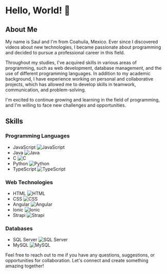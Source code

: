 <!-- MARKDOWN LINKS & IMAGES -->
<!-- Logos -->
[JavaScript-shield]: https://img.shields.io/badge/JavaScript-d5b70b?style=for-the-badge&logo=javascript&logoColor=white
[Java-shield]: https://img.shields.io/badge/Java-007396?style=for-the-badge&logo=java&logoColor=white
[C-shield]: https://img.shields.io/badge/C-00599C?style=for-the-badge&logo=c&logoColor=white
[Python-shield]: https://img.shields.io/badge/Python-3776AB?style=for-the-badge&logo=python&logoColor=white
[TypeScript-shield]: https://img.shields.io/badge/TypeScript-007ACC?style=for-the-badge&logo=typescript&logoColor=white
[HTML-shield]: https://img.shields.io/badge/HTML-f57b00?style=for-the-badge&logo=html5&logoColor=white
[CSS-shield]: https://img.shields.io/badge/CSS-264fdd?style=for-the-badge&logo=CSS3&logoColor=white
[Angular-shield]: https://img.shields.io/badge/Angular-DD0031?style=for-the-badge&logo=angular&logoColor=white
[Ionic-shield]: https://img.shields.io/badge/Ionic-3880FF?style=for-the-badge&logo=ionic&logoColor=white
[Strapi-shield]: https://img.shields.io/badge/Strapi-2E7EEA?style=for-the-badge&logo=strapi&logoColor=white
[SQLServer-shield]: https://img.shields.io/badge/SQL_Server-CC2927?style=for-the-badge&logo=microsoft-sql-server&logoColor=white
[MySQL-shield]: https://img.shields.io/badge/MySQL-4479A1?style=for-the-badge&logo=mysql&logoColor=white

<!-- Logo URLs -->
[JavaScript-url]: https://www.example.com/javascript-logo.png
[Java-url]: https://www.example.com/java-logo.png
[C-url]: https://www.example.com/c-logo.png
[Python-url]: https://www.example.com/python-logo.png
[TypeScript-url]: https://www.example.com/typescript-logo.png
[HTML-url]: https://www.example.com/html-logo.png
[CSS-url]: https://www.example.com/css-logo.png
[Angular-url]: https://www.example.com/angular-logo.png
[Ionic-url]: https://www.example.com/ionic-logo.png
[Strapi-url]: https://www.example.com/strapi-logo.png
[SQLServer-url]: https://www.example.com/sql-server-logo.png
[MySQL-url]: https://www.example.com/mysql-logo.png


# Hello, World! 👋

## About Me
My name is Saul and I'm from Coahuila, Mexico. Ever since I discovered videos about new technologies, I became passionate about programming and decided to pursue a professional career in this field.

Throughout my studies, I've acquired skills in various areas of programming, such as web development, database management, and the use of different programming languages. In addition to my academic background, I have experience working on personal and collaborative projects, which has allowed me to develop skills in teamwork, communication, and problem-solving.

I'm excited to continue growing and learning in the field of programming, and I'm willing to face new challenges and opportunities.

## Skills

### Programming Languages
- JavaScript ![JavaScript](https://img.shields.io/badge/JavaScript-d5b70b?style=for-the-badge&logo=javascript&logoColor=white)
- Java ![Java](https://img.shields.io/badge/Java-007396?style=for-the-badge&logo=java&logoColor=white)
- C ![C](https://img.shields.io/badge/C-00599C?style=for-the-badge&logo=c&logoColor=white)
- Python ![Python](https://img.shields.io/badge/Python-3776AB?style=for-the-badge&logo=python&logoColor=white)
- TypeScript ![TypeScript](https://img.shields.io/badge/TypeScript-007ACC?style=for-the-badge&logo=typescript&logoColor=white)

### Web Technologies
- HTML ![HTML](https://img.shields.io/badge/HTML-f57b00?style=for-the-badge&logo=html5&logoColor=white)
- CSS ![CSS](https://img.shields.io/badge/CSS-264fdd?style=for-the-badge&logo=CSS3&logoColor=white)
- Angular ![Angular](https://img.shields.io/badge/Angular-DD0031?style=for-the-badge&logo=angular&logoColor=white)
- Ionic ![Ionic](https://img.shields.io/badge/Ionic-3880FF?style=for-the-badge&logo=ionic&logoColor=white)
- Strapi ![Strapi](https://img.shields.io/badge/Strapi-2E7EEA?style=for-the-badge&logo=strapi&logoColor=white)

### Databases
- SQL Server ![SQL Server](https://img.shields.io/badge/SQL_Server-CC2927?style=for-the-badge&logo=microsoft-sql-server&logoColor=white)
- MySQL ![MySQL](https://img.shields.io/badge/MySQL-4479A1?style=for-the-badge&logo=mysql&logoColor=white)

Feel free to reach out to me if you have any questions, suggestions, or opportunities for collaboration. Let's connect and create something amazing together!

